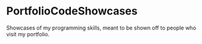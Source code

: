 # PortfolioCodeShowcases
Showcases of my programming skills, meant to be shown off to people who visit my portfolio.
